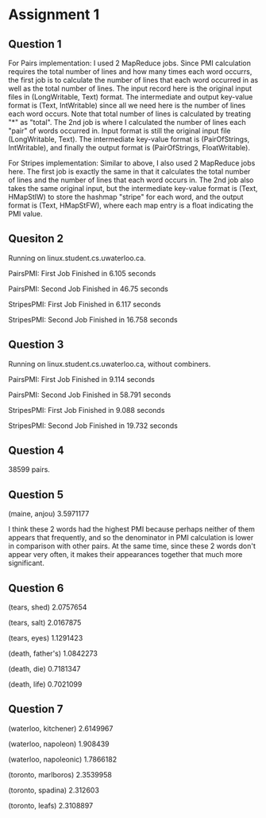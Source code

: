 # Assignment 1

## Question 1

For Pairs implementation:
I used 2 MapReduce jobs. Since PMI calculation requires the total number of lines and how many times each word occurrs, the first job is to calculate the number of lines that each word occurred in as well as the total number of lines. The input record here is the original input files in (LongWritable, Text) format. The intermediate and output key-value format is (Text, IntWritable) since all we need here is the number of lines each word occurs. Note that total number of lines is calculated by treating "*" as "total". The 2nd job is where I calculated the number of lines each "pair" of words occurred in. Input format is still the original input file (LongWritable, Text). The intermediate key-value format is (PairOfStrings, IntWritable), and finally the output format is (PairOfStrings, FloatWritable).

For Stripes implementation:
Similar to above, I also used 2 MapReduce jobs here. The first job is exactly the same in that it calculates the total number of lines and the number of lines that each word occurs in. The 2nd job also takes the same original input, but the intermediate key-value format is (Text, HMapStIW) to store the hashmap "stripe" for each word, and the output format is (Text, HMapStFW), where each map entry is a float indicating the PMI value.

## Quesiton 2

Running on linux.student.cs.uwaterloo.ca.

PairsPMI: First Job Finished in 6.105 seconds

PairsPMI: Second Job Finished in 46.75 seconds

StripesPMI: First Job Finished in 6.117 seconds

StripesPMI: Second Job Finished in 16.758 seconds

## Question 3

Running on linux.student.cs.uwaterloo.ca, without combiners.

PairsPMI: First Job Finished in 9.114 seconds

PairsPMI: Second Job Finished in 58.791 seconds

StripesPMI: First Job Finished in 9.088 seconds

StripesPMI: Second Job Finished in 19.732 seconds

## Question 4

38599 pairs.

## Question 5

(maine, anjou) 3.5971177

I think these 2 words had the highest PMI because perhaps neither of them appears that frequently, and so the denominator in PMI calculation is lower in comparison with other pairs. At the same time, since these 2 words don't appear very often, it makes their appearances together that much more significant.

## Question 6

(tears, shed) 2.0757654

(tears, salt) 2.0167875

(tears, eyes) 1.1291423

(death, father's) 1.0842273

(death, die)  0.7181347

(death, life) 0.7021099

## Question 7

(waterloo, kitchener) 2.6149967

(waterloo, napoleon)  1.908439

(waterloo, napoleonic)  1.7866182

(toronto, marlboros)  2.3539958

(toronto, spadina)  2.312603

(toronto, leafs)  2.3108897
